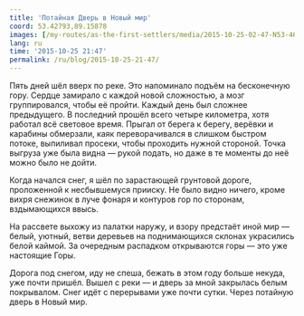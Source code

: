 ```yaml
---
title: 'Потайная Дверь в Новый мир'
coord: 53.42793,89.15878
images: [/my-routes/as-the-first-settlers/media/2015-10-25-02-47-N53-464223E89-055551-3911, /my-routes/as-the-first-settlers/media/2015-10-25-06-01-N53-431122E89-116176-3934]
lang: ru
time: '2015-10-25 21:47'
permalink: /ru/blog/2015-10-25-21-47/
---
```


Пять дней шёл вверх по реке. Это напоминало подъём на бесконечную гору. Сердце замирало с каждой новой сложностью, а мозг группировался, чтобы её пройти. Каждый день был сложнее предыдущего. В последний прошёл всего четыре километра, хотя работал всё световое время. Прыгал от берега к берегу, верёвки и карабины обмерзали, каяк переворачивался в слишком быстром потоке, выпиливал просеки, чтобы проходить нужной стороной. Точка выгруза уже была видна&nbsp;— рукой подать, но даже в те моменты до неё можно было не дойти.

Когда начался снег, я шёл по зарастающей грунтовой дороге, проложенной к несбывшемуся прииску. Не было видно ничего, кроме вихря снежинок в луче фонаря и контуров гор по сторонам, вздымающихся ввысь.

На рассвете выхожу из палатки наружу, и взору предстаёт иной мир&nbsp;— белый, уютный, ветви деревьев на поднимающихся склонах украсились белой каймой. За очередным распадком открываются горы&nbsp;— это уже настоящие Горы.

Дорога под снегом, иду не спеша, бежать в этом году больше некуда, уже почти пришёл. Вышел с реки&nbsp;— и дверь за мной закрылась белым покрывалом. Снег идёт с перерывами уже почти сутки. Через потайную дверь в Новый мир.
